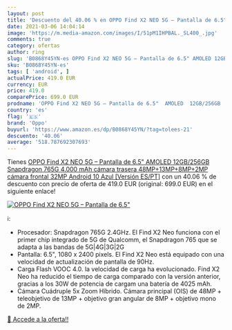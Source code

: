 ```yaml
---
layout: post
title: 'Descuento del 40.06 % en OPPO Find X2 NEO 5G – Pantalla de 6.5"  '
date: 2021-03-06 14:04:14
image: 'https://m.media-amazon.com/images/I/51pM1IHPBAL._SL400_.jpg'
comments: true
category: ofertas
author: ring
slug: 'B0868Y45YN-es OPPO Find X2 NEO 5G – Pantalla de 6.5" AMOLED 12GB/256GB...'
sku: 'B0868Y45YN-es'
tags: [ 'android', ]
actualPrice: 419.0 EUR
currency: EUR
price: 419.0
comparePrice: 699.0 EUR
prodname: 'OPPO Find X2 NEO 5G – Pantalla de 6.5"  AMOLED  12GB/256GB  Snapdragon 765G  4.000 mAh  cámara trasera 48MP+13MP+8MP+2MP  cámara frontal 32MP  Android 10  Azul [Versión ES/PT]'
country: 'es'
flag: '🇪🇸'
brand: 'Oppo'
buyurl: 'https://www.amazon.es/dp/B0868Y45YN/?tag=tolees-21'
descuento: '40.06'
average: '518.787692307693'
---
```


Tienes [OPPO Find X2 NEO 5G – Pantalla de 6.5"  AMOLED  12GB/256GB  Snapdragon 765G  4.000 mAh  cámara trasera 48MP+13MP+8MP+2MP  cámara frontal 32MP  Android 10  Azul [Versión ES/PT]](https://www.amazon.es/dp/B0868Y45YN/?tag=tolees-21) con un 40.06 % de descuento con precio de oferta de 419.0 EUR (original: 699.0 EUR) en el siguiente enlace!

[![OPPO Find X2 NEO 5G – Pantalla de 6.5"  ](https://m.media-amazon.com/images/I/51pM1IHPBAL._SL400_.jpg)](https://www.amazon.es/dp/B0868Y45YN/?tag=tolees-21)

ℹ️:

- Procesador: Snapdragon 765G 2.4GHz. El Find X2 Neo funciona con el primer chip integrado de 5G de Qualcomm, el Snapdragon 765 que se adapta a las bandas de 5G|4G|3G|2G
- Pantalla: 6.5", 1080 x 2400 pixels. El Find X2 Neo está equipado con una velocidad de actualización de pantalla de 90Hz.
- Carga Flash VOOC 4.0. la velocidad de carga ha evolucionado. Find X2 Neo ha reducido el tiempo de carga comparado con la versión anterior, gracias a los 30W de potencia de cargam una batería de 4025 mAh.
- Cámara Cuádruple 5x Zoom Híbrido. Cámara principal (OIS) de 48MP + teleobjetivo de 13MP + objetivo gran angular de 8MP + objetivo mono de 2MP.

[🛒 Accede a la oferta!!](https://www.amazon.es/dp/B0868Y45YN/?tag=tolees-21)
